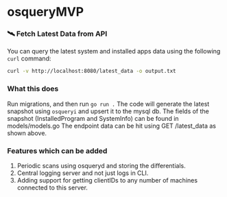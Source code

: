 # osqueryMVP
### 🛰️ Fetch Latest Data from API

You can query the latest system and installed apps data using the following `curl` command:

```bash
curl -v http://localhost:8080/latest_data -o output.txt
```

### What this does
Run migrations, and then run `go run .`
The code will generate the latest snapshot using `osqueryi` and upsert it to the mysql db.
The fields of the snapshot (InstalledProgram and SystemInfo) can be found in models/models.go
The endpoint data can be hit using GET /latest_data as shown above.

### Features which can be added
1. Periodic scans using osqueryd and storing the differentials.
2. Central logging server and not just logs in CLI.
3. Adding support for getting clientIDs to any number of machines connected to this server.